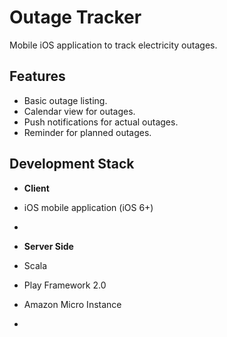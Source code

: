 Outage Tracker
=============

Mobile iOS application to track electricity outages.

Features
-------------------
- Basic outage listing.
- Calendar view for outages.
- Push notifications for actual outages.
- Reminder for planned outages.



Development Stack
-----------------------
- **Client**
 - iOS mobile application (iOS 6+)
 - 

- **Server Side**
 - Scala
 - Play Framework 2.0
 - Amazon Micro Instance
 - 

